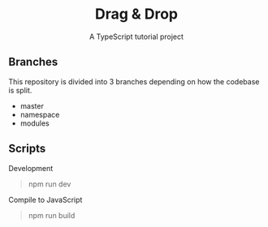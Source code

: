 <h1 align="center">
    Drag & Drop
</h1>
<p align="center">
    A TypeScript tutorial project
</p>

## Branches

This repository is divided into 3 branches depending on how the codebase is split.
 - master
 - namespace
 - modules
  
## Scripts

Development
> npm run dev

Compile to JavaScript
> npm run build